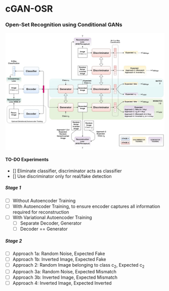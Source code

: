 # cGAN-OSR
### Open-Set Recognition using Conditional GANs
![cGAN-OSR](draw/cGAN-OSR.jpg?raw=true "cGAN-OSR")


#### TO-DO Experiments
- [] Eliminate classifier, discriminator acts as classifier
- [] Use discriminator only for real/fake detection
##### Stage 1
- [ ] Without Autoencoder Training
- [ ] With Autoencoder Training, to ensure encoder captures all information required for reconstruction
- [ ] With Variational Autoencoder Training
    - [ ] Separate Decoder, Generator 
    - [ ] Decoder == Generator

##### Stage 2
- [ ] Approach 1a: Random Noise, Expected Fake
- [ ] Approach 1b: Inverted Image, Expected Fake
- [ ] Approach 2: Random Image belonging to class c<sub>2</sub>, Expected c<sub>2</sub>
- [ ] Approach 3a: Random Noise, Expected Mismatch
- [ ] Approach 3b: Inverted Image, Expected Mismatch
- [ ] Approach 4: Inverted Image, Expected Inverted
